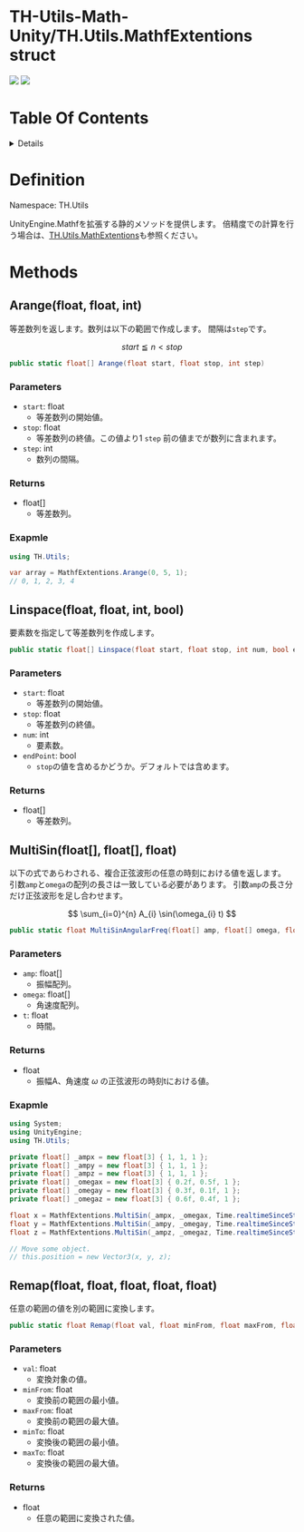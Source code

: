 # TH-Utils-Math-Unity/TH.Utils.MathfExtentions struct<!-- omit in toc -->
<img src="https://img.shields.io/badge/Unity-2021 or Later-blue?&logo=Unity"> <img src="https://img.shields.io/badge/License-MIT-green">


# Table Of Contents <!-- omit in toc -->
<details>
<summary>Details</summary>

- [Definition](#definition)
- [Methods](#methods)
  - [Arange(float, float, int)](#arangefloat-float-int)
    - [Parameters](#parameters)
    - [Returns](#returns)
    - [Exapmle](#exapmle)
  - [Linspace(float, float, int, bool)](#linspacefloat-float-int-bool)
    - [Parameters](#parameters-1)
    - [Returns](#returns-1)
  - [MultiSin(float\[\], float\[\], float)](#multisinfloat-float-float)
    - [Parameters](#parameters-2)
    - [Returns](#returns-2)
    - [Exapmle](#exapmle-1)
  - [Remap(float, float, float, float, float)](#remapfloat-float-float-float-float)
    - [Parameters](#parameters-3)
    - [Returns](#returns-3)
</details>


# Definition
Namespace: TH.Utils

UnityEngine.Mathfを拡張する静的メソッドを提供します。
倍精度での計算を行う場合は、[TH.Utils.MathExtentions](/doc_MathExtentions.md)も参照ください。

# Methods
<!-- -------------------------------------------------- -->
## Arange(float, float, int)
等差数列を返します。数列は以下の範囲で作成します。
間隔は`step`です。

$$ start \leqq n < stop $$


```csharp
public static float[] Arange(float start, float stop, int step)
```

### Parameters
- `start`: float
  - 等差数列の開始値。
- `stop`: float
  - 等差数列の終値。この値より1 `step` 前の値までが数列に含まれます。
- `step`: int
  - 数列の間隔。

### Returns
- float[]
  - 等差数列。

### Exapmle

```csharp
using TH.Utils;

var array = MathfExtentions.Arange(0, 5, 1);
// 0, 1, 2, 3, 4
```

<!-- -------------------------------------------------- -->
## Linspace(float, float, int, bool)
要素数を指定して等差数列を作成します。


```csharp
public static float[] Linspace(float start, float stop, int num, bool endPoint = true)
```

### Parameters
- `start`: float
  - 等差数列の開始値。
- `stop`: float
  - 等差数列の終値。
- `num`: int
  - 要素数。
- `endPoint`: bool
  - `stop`の値を含めるかどうか。デフォルトでは含めます。

### Returns
- float[]
  - 等差数列。

<!-- -------------------------------------------------- -->
## MultiSin(float[], float[], float)
以下の式であらわされる、複合正弦波形の任意の時刻における値を返します。
引数`amp`と`omega`の配列の長さは一致している必要があります。
引数`amp`の長さ分だけ正弦波形を足し合わせます。

$$ \sum_{i=0}^{n} A_{i} \sin(\omega_{i} t) $$


```csharp
public static float MultiSinAngularFreq(float[] amp, float[] omega, float t)
```

### Parameters
- `amp`: float[]
  - 振幅配列。
- `omega`: float[]
  - 角速度配列。
- `t`: float
  - 時間。

### Returns
- float
  - 振幅A、角速度 $\omega$ の正弦波形の時刻tにおける値。

### Exapmle

```csharp
using System;
using UnityEngine;
using TH.Utils;

private float[] _ampx = new float[3] { 1, 1, 1 };
private float[] _ampy = new float[3] { 1, 1, 1 };
private float[] _ampz = new float[3] { 1, 1, 1 };
private float[] _omegax = new float[3] { 0.2f, 0.5f, 1 };
private float[] _omegay = new float[3] { 0.3f, 0.1f, 1 };
private float[] _omegaz = new float[3] { 0.6f, 0.4f, 1 };

float x = MathfExtentions.MultiSin(_ampx, _omegax, Time.realtimeSinceStartup);
float y = MathfExtentions.MultiSin(_ampy, _omegay, Time.realtimeSinceStartup);
float z = MathfExtentions.MultiSin(_ampz, _omegaz, Time.realtimeSinceStartup);

// Move some object.
// this.position = new Vector3(x, y, z);
```

<!-- -------------------------------------------------- -->
## Remap(float, float, float, float, float)
任意の範囲の値を別の範囲に変換します。

```csharp
public static float Remap(float val, float minFrom, float maxFrom, float minTo, float maxTo)
```

### Parameters
- `val`: float
  - 変換対象の値。
- `minFrom`: float
  - 変換前の範囲の最小値。
- `maxFrom`: float
  - 変換前の範囲の最大値。
- `minTo`: float
  - 変換後の範囲の最小値。
- `maxTo`: float
  - 変換後の範囲の最大値。

### Returns
- float
  - 任意の範囲に変換された値。